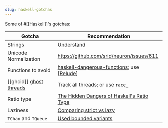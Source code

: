 ```yaml
---
slug: haskell-gotchas
---
```


Some of #[[Haskell]]'s gotchas:

| Gotcha                    | Recommendation                                                                                            |
| ------------------------- | --------------------------------------------------------------------------------------------------------- |
| Strings                   | [Understand](https://free.cofree.io/2020/05/06/string-types/)                                             |
| Unicode Normalization     | https://github.com/srid/neuron/issues/611                                                                 |
| Functions to avoid        | [haskell-dangerous-functions](https://github.com/NorfairKing/haskell-dangerous-functions); use [[Relude]] |
| [[ghcid]] [ghost threads] | Track all threads; or use `race_`                                                                         |
| Ratio type                | [The Hidden Dangers of Haskell's Ratio Type](https://www.fpcomplete.com/blog/hidden-dangers-of-ratio/)    |
| Laziness                  | [Comparing strict vs lazy](https://www.tweag.io/blog/2022-05-12-strict-vs-lazy/)                          |
| `TChan` and `TQueue`      | [Used bounded variants](https://www.parsonsmatt.org/2018/10/12/tchan_vs_tqueue.html) |

[ghost threads]: https://stackoverflow.com/q/24999636/55246
[relude]: https://github.com/kowainik/relude
